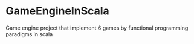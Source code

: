 # GameEngineInScala
Game engine project that implement 6 games by functional programming paradigms in scala
